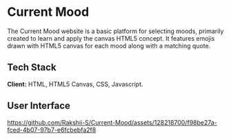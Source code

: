 
# Current Mood

The Current Mood website is a basic platform for selecting moods, primarily created to learn and apply the canvas HTML5 concept. It features emojis drawn with HTML5 canvas for each mood along with a matching quote.

## Tech Stack

**Client:** HTML, HTML5 Canvas, CSS, Javascript. 

## User Interface

https://github.com/Rakshii-S/Current-Mood/assets/128218700/f98be27a-fced-4b07-97b7-e6fcbebfa2f8
